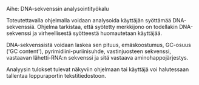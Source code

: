 ﻿Aihe: DNA-sekvenssin analysointityökalu

Toteutettavalla ohjelmalla voidaan analysoida käyttäjän syöttämää DNA-sekvenssiä.
Ohjelma tarkistaa, että syötetty merkkijono on todellakin DNA-sekvenssi ja virheellisestä syötteestä huomautetaan käyttäjää.

DNA-sekvenssistä voidaan laskea sen pituus, emäskoostumus, GC-osuus ('GC content'), pyrimidiini-puriinisuhde, vastinjuosteen sekvenssi, 
vastaavan lähetti-RNA:n sekvenssi ja sitä vastaava aminohappojärjestys.

Analyysin tulokset tulevat näkyviin ohjelmaan tai käyttäjä voi halutessaan tallentaa loppuraportin tekstitiedostoon.

